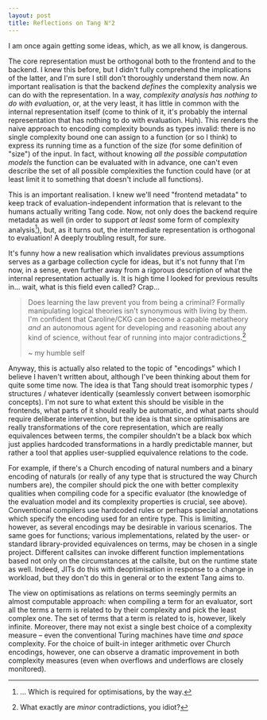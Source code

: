 ```yaml
---
layout: post
title: Reflections on Tang N°2
---
```


I am once again getting some ideas, which, as we all know, is dangerous.

The core representation must be orthogonal both to the frontend and to the backend. I knew this before, but I didn't fully comprehend the implications of the latter, and I'm sure I still don't thoroughly understand them now. An important realisation is that the backend _defines_ the complexity analysis we can do with the representation. In a way, _complexity analysis has nothing to do with evaluation_, or, at the very least, it has little in common with the internal representation itself (come to think of it, it's probably the internal representation that has nothing to do with evaluation. Huh). This renders the naive approach to encoding complexity bounds as types invalid: there is no single complexity bound one can assign to a function (or so I think) to express its running time as a function of the size (for some definition of "size") of the input. In fact, without knowing _all the possible computation models_ the function can be evaluated with in advance, one can't even describe the set of all possible complexities the function could have (or at least limit it to something that doesn't include all functions).

This is an important realisation. I knew we'll need "frontend metadata" to keep track of evaluation-independent information that is relevant to the humans actually writing Tang code. Now, not only does the backend require metadata as well (in order to support _at least_ some form of complexity analysis[^1]), but, as it turns out, the intermediate representation is orthogonal to evaluation! A deeply troubling result, for sure.

It's funny how a new realisation which invalidates previous assumptions serves as a garbage collection cycle for ideas, but it's not funny that I'm now, in a sense, even further away from a rigorous description of what the internal representation actually is. It is high time I looked for previous results in... wait, what is this field even called? Crap...

> Does learning the law prevent you from being a criminal?
> Formally manipulating logical theories isn't synonymous with living by them. I'm confident that Caroline/CKG can become a capable metatheory _and_ an autonomous agent for developing and reasoning about any kind of science, without fear of running into major contradictions.[^2]
>
> ~ my humble self

Anyway, this is actually also related to the topic of "encodings" which I believe I haven't written about, although I've been thinking about them for quite some time now. The idea is that Tang should treat isomorphic types / structures / whatever identically (seamlessly convert between isomorphic concepts). I'm not sure to what extent this should be visible in the frontends, what parts of it should really be automatic, and what parts should require deliberate intervention, but the idea is that since optimisations are really transformations of the core representation, which are really equivalences between terms, the compiler shouldn't be a black box which just applies hardcoded transformations in a hardly predictable manner, but rather a tool that applies user-supplied equivalence relations to the code.

For example, if there's a Church encoding of natural numbers and a binary encoding of naturals (or really of any type that is structured the way Church numbers are), the compiler should pick the one with better complexity qualities when compiling code for a specific evaluator (the knowledge of the evaluation model and its complexity properties is crucial, see above). Conventional compilers use hardcoded rules or perhaps special annotations which specify the encoding used for an entire type. This is limiting, however, as several encodings may be desirable in various scenarios. The same goes for functions; various implementations, related by the user- or standard library-provided equivalences on terms, may be chosen in a single project. Different callsites can invoke different function implementations based not only on the circumstances at the callsite, but on the runtime state as well. Indeed, JITs do this with deoptimisation in response to a change in workload, but they don't do this in general or to the extent Tang aims to.

The view on optimisations as relations on terms seemingly permits an almost computable approach: when compiling a term for an evaluator, sort all the terms a term is related to by their complexity and pick the least complex one. The set of terms that a term is related to is, however, likely infinite. Moreover, there may not exist a single best choice of a complexity measure – even the conventional Turing machines have time _and space_ complexity. For the choice of built-in integer arithmetic over Church encodings, however, one can observe a dramatic improvement in both complexity measures (even when overflows and underflows are closely monitored).

[^1]: … Which is required for optimisations, by the way.
[^2]: What exactly are _minor_ contradictions, you idiot?

